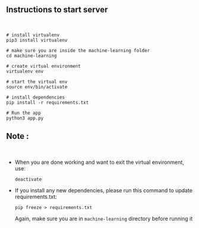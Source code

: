 ## Instructions to start server
<br>

```
# install virtualenv
pip3 install virtualenv

# make sure you are inside the machine-learning folder
cd machine-learning

# create virtual environment
virtualenv env

# start the virtual env
source env/bin/activate

# install dependencies
pip install -r requirements.txt

# Run the app
python3 app.py

```

## Note :
<br>

- When you are done working and want to exit the virtual environment, use:
  ```
  deactivate
  ```

- If you install any new dependencies, please run this command to update requirements.txt:
  ```
  pip freeze > requirements.txt
  ```
  Again, make sure you are in `machine-learning` directory before running it
